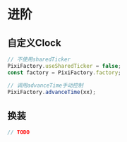 # 进阶
## 自定义Clock
```ts
// 不使用sharedTicker
PixiFactory.useSharedTicker = false;
const factory = PixiFactory.factory;

// 调用advanceTime手动控制
PixiFactory.advanceTime(xx);
```
## 换装
```ts
// TODO
```